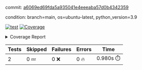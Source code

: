 commit: [a6069ed69fda5a935041e4eeeaba57d0b4342359](https://github.com/rcmdnk/s3-reader/tree/a6069ed69fda5a935041e4eeeaba57d0b4342359)

condition: branch=main, os=ubuntu-latest, python_version=3.9

[![test](https://github.com/rcmdnk/s3-reader/actions/workflows/test.yml/badge.svg)](https://github.com/rcmdnk/s3-reader/actions/runs/10782068758)
<a href="https://github.com/rcmdnk/s3-reader/blob/a6069ed69fda5a935041e4eeeaba57d0b4342359/README.md"><img alt="Coverage" src="https://img.shields.io/badge/Coverage-36%25-red.svg" /></a><details><summary>Coverage Report </summary><table><tr><th>File</th><th>Stmts</th><th>Miss</th><th>Cover</th><th>Missing</th></tr><tbody><tr><td colspan="5"><b>src/s3_reader</b></td></tr><tr><td>&nbsp; &nbsp;<a href="https://github.com/rcmdnk/s3-reader/blob/a6069ed69fda5a935041e4eeeaba57d0b4342359/src/s3_reader/file.py">file.py</a></td><td>89</td><td>60</td><td>33%</td><td><a href="https://github.com/rcmdnk/s3-reader/blob/a6069ed69fda5a935041e4eeeaba57d0b4342359/src/s3_reader/file.py#L59-L62">59&ndash;62</a>, <a href="https://github.com/rcmdnk/s3-reader/blob/a6069ed69fda5a935041e4eeeaba57d0b4342359/src/s3_reader/file.py#L65">65</a>, <a href="https://github.com/rcmdnk/s3-reader/blob/a6069ed69fda5a935041e4eeeaba57d0b4342359/src/s3_reader/file.py#L68-L75">68&ndash;75</a>, <a href="https://github.com/rcmdnk/s3-reader/blob/a6069ed69fda5a935041e4eeeaba57d0b4342359/src/s3_reader/file.py#L78-L80">78&ndash;80</a>, <a href="https://github.com/rcmdnk/s3-reader/blob/a6069ed69fda5a935041e4eeeaba57d0b4342359/src/s3_reader/file.py#L84-L90">84&ndash;90</a>, <a href="https://github.com/rcmdnk/s3-reader/blob/a6069ed69fda5a935041e4eeeaba57d0b4342359/src/s3_reader/file.py#L94-L98">94&ndash;98</a>, <a href="https://github.com/rcmdnk/s3-reader/blob/a6069ed69fda5a935041e4eeeaba57d0b4342359/src/s3_reader/file.py#L103-L148">103&ndash;148</a>, <a href="https://github.com/rcmdnk/s3-reader/blob/a6069ed69fda5a935041e4eeeaba57d0b4342359/src/s3_reader/file.py#L151-L165">151&ndash;165</a></td></tr><tr><td><b>TOTAL</b></td><td><b>94</b></td><td><b>60</b></td><td><b>36%</b></td><td>&nbsp;</td></tr></tbody></table></details>

| Tests | Skipped | Failures | Errors | Time |
| ----- | ------- | -------- | -------- | ------------------ |
| 2 | 0 :zzz: | 0 :x: | 0 :fire: | 0.980s :stopwatch: |

